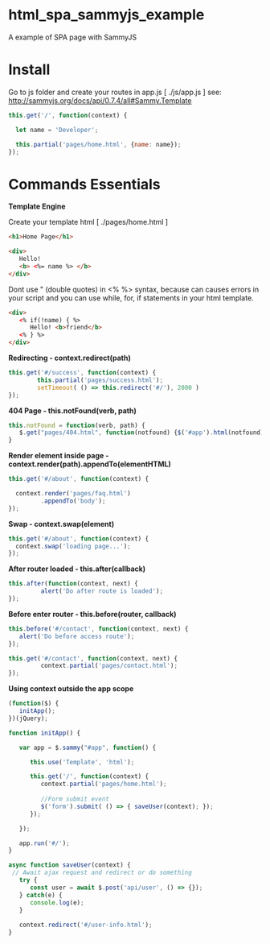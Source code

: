 # html_spa_sammyjs_example
A example of SPA page with SammyJS 

# Install

Go to js folder and create your routes in app.js [ ./js/app.js ]
see: http://sammyjs.org/docs/api/0.7.4/all#Sammy.Template

```js
this.get('/', function(context) {

  let name = 'Developer';

  this.partial('pages/home.html', {name: name});
});
```

 
 # Commands Essentials
 
 **Template Engine**

Create your template html [ ./pages/home.html ]

```html
<h1>Home Page</h1> 

<div>
   Hello! 
   <b> <%= name %> </b>
</div> 

```
Dont use " (double quotes) in <% %> syntax, because can causes errors in your script and you can use while, for, if statements in your html template.

```html
<div>
   <% if(!name) { %>
      Hello! <b>friend</b>
   <% } %>   
</div>
 ```
 
 **Redirecting - context.redirect(path)**
 
 ```js
 this.get('#/success', function(context) {
         this.partial('pages/success.html');
         setTimeout( () => this.redirect('#/'), 2000 )
});
 ```
 
 
 **404 Page - this.notFound(verb, path)**
 
```js
this.notFound = function(verb, path) {
   $.get("pages/404.html", function(notfound) {$('#app').html(notfound)});
}
```


**Render element inside page - context.render(path).appendTo(elementHTML)**

```js
this.get('#/about', function(context) {

  context.render('pages/faq.html')
         .appendTo('body');
});
```


**Swap - context.swap(element)**
```js
this.get('#/about', function(context) {
  context.swap('loading page...');
});
```

**After router loaded - this.after(callback)** 
```js
this.after(function(context, next) {
         alert('Do after route is loaded');
});
```

**Before enter router - this.before(router, callback)**
```js
this.before('#/contact', function(context, next) {
   alert('Do before access route');
});

this.get('#/contact', function(context, next) {
         context.partial('pages/contact.html');
});
```

**Using context outside the app scope**
```js
(function($) {
   initApp();
})(jQuery);

function initApp() {

   var app = $.sammy("#app", function() {

      this.use('Template', 'html');

      this.get('/', function(context) {
         context.partial('pages/home.html');
         
         //Form submit event
         $('form').submit( () => { saveUser(context); });
      });

   });

   app.run('#/');
}

async function saveUser(context) {
 // Await ajax request and redirect or do something
   try {
      const user = await $.post('api/user', () => {});
   } catch(e) {
      console.log(e);
   }
  
   context.redirect('#/user-info.html');
}
```


